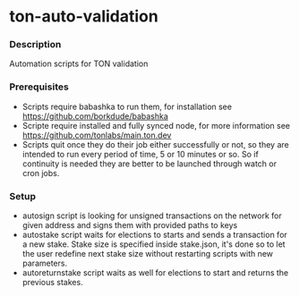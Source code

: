 # ton-auto-validation

### Description
Automation scripts for TON validation

### Prerequisites
* Scripts require babashka to run them, for installation see https://github.com/borkdude/babashka
* Scripte require installed and fully synced node, for more information see https://github.com/tonlabs/main.ton.dev
* Scripts quit once they do their job either successfully or not, so they are intended to run every period of time, 5 or 10 minutes or so. So if continuity is needed they are better to be launched through watch or cron jobs.

### Setup
* autosign script is looking for unsigned transactions on the network for given address and signs them with provided paths to keys
* autostake script waits for elections to starts and sends a transaction for a new stake. Stake size is specified inside stake.json, it's done so to let the user redefine next stake size without restarting scripts with new parameters.
* autoreturnstake script waits as well for elections to start and returns the previous stakes.


